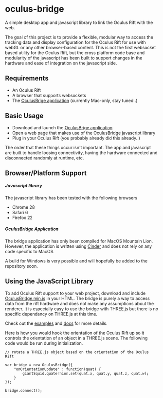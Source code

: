 oculus-bridge
=============

A simple desktop app and javascript library to link the Oculus Rift with the web.

The goal of this project is to provide a flexible, modular way to access the tracking data and display configuration for the Oculus Rift for use with webGL or any other browser-based content.  This is not the first websocket based utility for the Oculus Rift, but the cross platform code base and modularity of the javascript has been built to support changes in the hardware and ease of integration on the javascript side.



## Requirements

- An Oculus Rift
- A browser that supports websockets
- The [OculusBrige application](https://github.com/Instrument/oculus-bridge/tree/master/app/build) (currently Mac-only, stay tuned..)



## Basic Usage

- Download and launch the [OculusBrige application](https://github.com/Instrument/oculus-bridge/tree/master/app/build)
- Open a web page that makes use of the OculusBridge javascript library
- Plug in your Oculus Rift (you probably already did this already..)

The order that these things occur isn't important.  The app and javascript are built to handle loosing connectivity, having the hardware connected and disconnected randomly at runtime, etc.


## Browser/Platform Support

##### Javascript library

The javascript library has been tested with the following browsers

- Chrome 28
- Safari 6
- Firefox 22

##### OculusBridge Application

The bridge application has only been compiled for MacOS Mountain Lion.  However, the application is written using [Cinder](http://www.libcinder.org) and does not rely on any code specific to MacOS.

A build for Windows is very possible and will hopefully be added to the repository soon.



## Using the JavaScript Library

To add Oculus Rift support to your web project, download and include [OculusBridge.min.js](https://github.com/Instrument/oculus-bridge/tree/master/web/build) in your HTML.  The bridge is purely a way to access data from the rift hardware and does not make any assumptions about the renderer.  It is especially easy to use the bridge with THREE.js but there is no specific dependancy on THREE.js at this time.

Check out the [examples](https://github.com/Instrument/oculus-bridge/tree/master/examples) and [docs](https://github.com/Instrument/oculus-bridge/tree/master/docs) for more details.

Here is how you would hook the orientation of the Oculus Rift up so it controls the orientation of an object in a THREE.js scene.  The following code would be run during initialization.


	// rotate a THREE.js object based on the orientation of the Oculus Rift

	var bridge = new OculusBridge({
		"onOrientationUpdate" : function(quat) {
			giantSquid.quaternion.set(quat.x, quat.y, quat.z, quat.w);
		}
	});

	bridge.connect();





